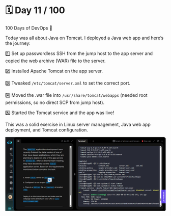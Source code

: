 # 🗓️ Day 11 / 100

100 Days of DevOps 🚀

Today was all about Java on Tomcat. I deployed a Java web app and here’s the journey:


1️⃣ Set up passwordless SSH from the jump host to the app server and copied the web archive (WAR) file to the server.

 2️⃣ Installed Apache Tomcat on the app server.

 3️⃣ Tweaked `/etc/tomcat/server.xml` to set the correct port.

 4️⃣ Moved the .war file into `/usr/share/tomcat/webapps` (needed root permissions, so no direct SCP from jump host).

 5️⃣ Started the Tomcat service and the app was live!

This was a solid exercise in Linux server management, Java web app deployment, and Tomcat configuration.

![alt text](<day-11 2025-08-15 101244.png>)
